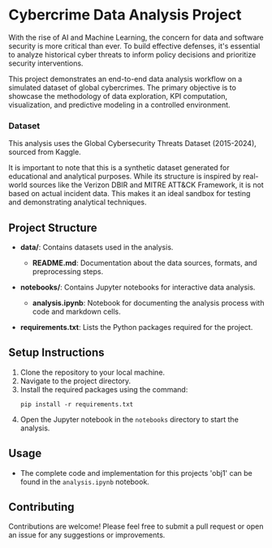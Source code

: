 # Cybercrime Data Analysis Project

With the rise of AI and Machine Learning, the concern for data and software security is more critical than ever. To build effective defenses, it's essential to analyze historical cyber threats to inform policy decisions and prioritize security interventions.

This project demonstrates an end-to-end data analysis workflow on a simulated dataset of global cybercrimes. The primary objective is to showcase the methodology of data exploration, KPI computation, visualization, and predictive modeling in a controlled environment.

### Dataset
This analysis uses the Global Cybersecurity Threats Dataset (2015-2024), sourced from Kaggle.

It is important to note that this is a synthetic dataset generated for educational and analytical purposes. While its structure is inspired by real-world sources like the Verizon DBIR and MITRE ATT&CK Framework, it is not based on actual incident data. This makes it an ideal sandbox for testing and demonstrating analytical techniques.

## Project Structure

- **data/**: Contains datasets used in the analysis.
  - **README.md**: Documentation about the data sources, formats, and preprocessing steps.
  
- **notebooks/**: Contains Jupyter notebooks for interactive data analysis.
  - **analysis.ipynb**: Notebook for documenting the analysis process with code and markdown cells.
  
- **requirements.txt**: Lists the Python packages required for the project.

## Setup Instructions

1. Clone the repository to your local machine.
2. Navigate to the project directory.
3. Install the required packages using the command:
   ```
   pip install -r requirements.txt
   ```
4. Open the Jupyter notebook in the `notebooks` directory to start the analysis.

## Usage

- The complete code and implementation for this projects 'obj1' can be found in the `analysis.ipynb` notebook.

## Contributing

Contributions are welcome! Please feel free to submit a pull request or open an issue for any suggestions or improvements.